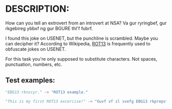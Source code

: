 # DESCRIPTION:

How can you tell an extrovert from an introvert at NSA?
Va gur ryringbef, gur rkgebireg ybbxf ng gur BGURE thl'f fubrf.

I found this joke on USENET, but the punchline is scrambled. Maybe you can decipher it?
According to Wikipedia, [ROT13][ROT13wiki] is frequently used to obfuscate jokes on USENET.

For this task you're only supposed to substitute characters. Not spaces, punctuation, numbers, etc.

## Test examples:

```python
"EBG13 rknzcyr." -> "ROT13 example."
```

```python
"This is my first ROT13 excercise!" -> "Guvf vf zl svefg EBG13 rkprepvfr!"
```

[ROT13wiki]: https://en.wikipedia.org/wiki/ROT13